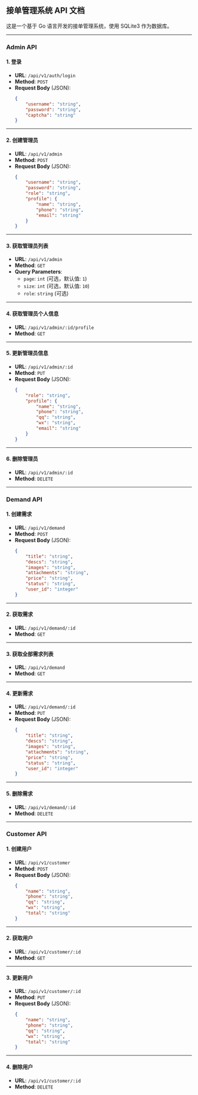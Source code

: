 ## 接单管理系统 API 文档

这是一个基于 Go 语言开发的接单管理系统，使用 SQLite3 作为数据库。

---

### **Admin API**

#### **1. 登录**

- **URL**: `/api/v1/auth/login`
- **Method**: `POST`
- **Request Body** (JSON):
    ```json
    {
        "username": "string",
        "password": "string",
        "captcha": "string"
    }
    ```

---

#### **2. 创建管理员**

- **URL**: `/api/v1/admin`
- **Method**: `POST`
- **Request Body** (JSON):
    ```json
    {
        "username": "string",
        "password": "string",
        "role": "string",
        "profile": {
            "name": "string",
            "phone": "string",
            "email": "string"
        }
    }
    ```

---

#### **3. 获取管理员列表**

- **URL**: `/api/v1/admin`
- **Method**: `GET`
- **Query Parameters**:
    - `page`: `int` (可选，默认值: `1`)
    - `size`: `int` (可选，默认值: `10`)
    - `role`: `string` (可选)

---

#### **4. 获取管理员个人信息**

- **URL**: `/api/v1/admin/:id/profile`
- **Method**: `GET`

---

#### **5. 更新管理员信息**

- **URL**: `/api/v1/admin/:id`
- **Method**: `PUT`
- **Request Body** (JSON):
    ```json
    {
        "role": "string",
        "profile": {
            "name": "string",
            "phone": "string",
            "qq": "string",
            "wx": "string",
            "email": "string"
        }
    }
    ```

---

#### **6. 删除管理员**

- **URL**: `/api/v1/admin/:id`
- **Method**: `DELETE`

---

### **Demand API**

#### **1. 创建需求**

- **URL**: `/api/v1/demand`
- **Method**: `POST`
- **Request Body** (JSON):
    ```json
    {
        "title": "string",
        "descs": "string",
        "images": "string",
        "attachments": "string",
        "price": "string",
        "status": "string",
        "user_id": "integer"
    }
    ```

---

#### **2. 获取需求**

- **URL**: `/api/v1/demand/:id`
- **Method**: `GET`

---
#### **3. 获取全部需求列表**

- **URL**: `/api/v1/demand`
- **Method**: `GET`

---

#### **4. 更新需求**

- **URL**: `/api/v1/demand/:id`
- **Method**: `PUT`
- **Request Body** (JSON):
    ```json
    {
        "title": "string",
        "descs": "string",
        "images": "string",
        "attachments": "string",
        "price": "string",
        "status": "string",
        "user_id": "integer"
    }
    ```

---

#### **5. 删除需求**

- **URL**: `/api/v1/demand/:id`
- **Method**: `DELETE`

---

### **Customer API**

#### **1. 创建用户**

- **URL**: `/api/v1/customer`
- **Method**: `POST`
- **Request Body** (JSON):
    ```json
    {
        "name": "string",
        "phone": "string",
        "qq": "string",
        "wx": "string",
        "total": "string"
    }
    ```

---

#### **2. 获取用户**

- **URL**: `/api/v1/customer/:id`
- **Method**: `GET`

---

#### **3. 更新用户**

- **URL**: `/api/v1/customer/:id`
- **Method**: `PUT`
- **Request Body** (JSON):
    ```json
    {
        "name": "string",
        "phone": "string",
        "qq": "string",
        "wx": "string",
        "total": "string"
    }
    ```

---

#### **4. 删除用户**

- **URL**: `/api/v1/customer/:id`
- **Method**: `DELETE`